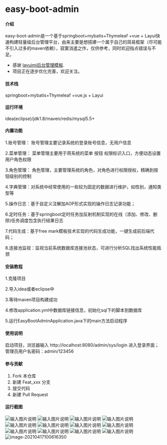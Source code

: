 # easy-boot-admin

#### 介绍
easy-boot-admin是一个基于springboot+mybatis+Thymeleaf +vue + Layui快速构建轻量级后台管理平台，由来主要是想搭建一个属于自己的简易框架（尽可能不引入过多的maven依赖），寂寞消遣之作，仅供参考，同时欢迎指点错误与不足。
- 感谢 [layuimi后台管理模板](https://gitee.com/zhongshaofa/layuimini/tree/v2).
- 项目正在逐步优化完善，欢迎关注。

#### 技术栈
springboot+mybatis+Thymeleaf +vue.js + Layui

#### 运行环境
idea(eclipse)/jdk1.8/maven/redis/mysql5.5+

#### 内置功能
1.账号管理： 账号管理主要记录系统的登录账号信息，无用户信息

2.菜单管理： 菜单管理主要用于蒋系统的菜单 按钮 权限标识入口，方便动态设置用户角色权限

3.角色管理： 角色管理，主要管理系统的角色，对角色进行权限授权，精确到按钮级别的控制

4.字典管理：对系统中经常使用的一些较为固定的数据进行维护，如性别，通知类型等

5.操作日志：基于自定义注解加AOP形式实现的操作日志记录功能；

6.定时任务：基于springboot定时任务加反射机制实现的在线（添加、修改、删除)任务调度包含执行结果日志

7.代码生成：基于free mark模板技术实现的代码生成功能，一键生成前后端代码；

8.连接池监视：监视当前系统数据库连接池状态，可进行分析SQL找出系统性能瓶颈


#### 安装教程

1.克隆项目

2.导入idea或者eclipse中

3.等待maven项目构建成功

4.修改application.yml中数据库链接信息，初始化sql下的脚本到数据库

5.运行EasyBootAdminApplication.java下的main方法启动程序


#### 使用说明
启动项目，浏览器输入 http://localhost:8080/admin/sys/login 进入登录界面；
管理员用户名密码：admin/123456


#### 参与贡献

1.  Fork 本仓库
2.  新建 Feat_xxx 分支
3.  提交代码
4.  新建 Pull Request


#### 运行截图
![输入图片说明](https://images.gitee.com/uploads/images/2021/0323/005452_5e26c1c6_1208466.png "登录界面.png")
![输入图片说明](https://images.gitee.com/uploads/images/2021/0323/005558_45a41836_1208466.png "首页.png")
![输入图片说明](https://images.gitee.com/uploads/images/2021/0323/005522_9691d408_1208466.png "菜单管理.png")
![输入图片说明](https://images.gitee.com/uploads/images/2021/0323/005534_0723d095_1208466.png "操作日志详情.png")
![输入图片说明](https://images.gitee.com/uploads/images/2021/0323/005620_029954f1_1208466.png "通知公告.png")
![输入图片说明](https://images.gitee.com/uploads/images/2021/0323/005637_ff69558a_1208466.png "字典管理.png")
![输入图片说明](https://images.gitee.com/uploads/images/2021/0323/005656_cb51ab76_1208466.png "文件管理.png")
![输入图片说明](https://images.gitee.com/uploads/images/2021/0323/005730_28ada6ba_1208466.png "角色管理.png")
![输入图片说明](https://images.gitee.com/uploads/images/2021/0323/005742_f2f1bda2_1208466.png "定时任务编辑.png")
![输入图片说明](https://images.gitee.com/uploads/images/2021/0323/005751_c826047d_1208466.png "定时任务.png")
![输入图片说明](https://images.gitee.com/uploads/images/2021/0323/005807_b4c8dd09_1208466.png "代码生成预览.png")
![输入图片说明](https://images.gitee.com/uploads/images/2021/0323/005818_53e845fc_1208466.png "SQL监控.png")
![image-20210417100616350](https://gitee.com/xiaoshihi/images/raw/master/blog/20210417100756.png)
